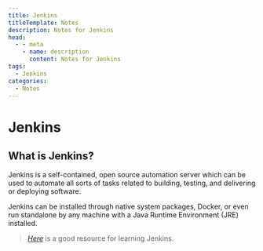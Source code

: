 ```yaml
---
title: Jenkins
titleTemplate: Notes
description: Notes for Jenkins
head:
  - - meta
    - name: description
      content: Notes for Jenkins
tags:
  - Jenkins
categories:
  - Notes
---
```


# Jenkins <Badge type="tip" text="Jenkins" /><Badge type="warning" text="Notes" />

## What is Jenkins?

Jenkins is a self-contained, open source automation server which can be used to
automate all sorts of tasks related to building, testing, and delivering or
deploying software.

Jenkins can be installed through native system packages, Docker, or even run
standalone by any machine with a Java Runtime Environment (JRE) installed.

> [_Here_](https://github.com/devopsjourney1/jenkins-101) is a good resource for learning Jenkins.
